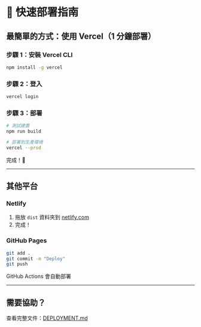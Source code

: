 # 🚀 快速部署指南

## 最簡單的方式：使用 Vercel（1 分鐘部署）

### 步驟 1：安裝 Vercel CLI
```bash
npm install -g vercel
```

### 步驟 2：登入
```bash
vercel login
```

### 步驟 3：部署
```bash
# 測試建置
npm run build

# 部署到生產環境
vercel --prod
```

完成！🎉

---

## 其他平台

### Netlify
1. 拖放 `dist` 資料夾到 [netlify.com](https://netlify.com)
2. 完成！

### GitHub Pages
```bash
git add .
git commit -m "Deploy"
git push
```
GitHub Actions 會自動部署

---

## 需要協助？
查看完整文件：[DEPLOYMENT.md](./DEPLOYMENT.md)
